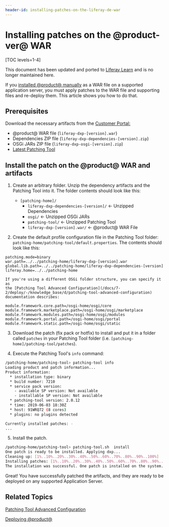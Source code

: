 ```yaml
---
header-id: installing-patches-on-the-liferay-de-war
---
```


# Installing patches on the @product-ver@ WAR

[TOC levels=1-4]

<aside class="alert alert-info">
  <span class="wysiwyg-color-blue120">This document has been updated and ported to <a href="https://learn.liferay.com/dxp-7.x/en/installation-and-upgrades/maintaining-a-liferay-dxp-installation/patching-liferay/installing-patches.html">Liferay Learn</a> and is no longer maintained here.</span>
</aside>

If you
[installed @product@ manually](/docs/7-1/deploy/-/knowledge_base/d/installing-product-on-tomcat)
as a WAR file on a supported application server, you must apply patches to the
WAR file and supporting files and re-deploy them. This article shows you how to
do that.

## Prerequisites

Download the necessary artifacts from the 
[Customer Portal:](https://customer.liferay.com/downloads)

- @product@ WAR file (`liferay-dxp-[version].war`)
- Dependencies ZIP file (`liferay-dxp-dependencies-[version].zip`)
- OSGi JARs ZIP file (`liferay-dxp-osgi-[version].zip`) 
- [Latest Patching Tool](https://customer.liferay.com/downloads?p_p_id=com_liferay_osb_customer_downloads_display_web_DownloadsDisplayPortlet&_com_liferay_osb_customer_downloads_display_web_DownloadsDisplayPortlet_productAssetCategoryId=118191019&_com_liferay_osb_customer_downloads_display_web_DownloadsDisplayPortlet_fileTypeAssetCategoryId=118191066)

## Install the patch on the @product@ WAR and artifacts

1.  Create an arbitrary folder. Unzip the dependency artifacts and the 
    Patching Tool into it. The folder contents should look like this:

    - `[patching-home]/`
        - `liferay-dxp-dependencies-[version]/` &larr; Unzipped Dependencies
        - `osgi/` &larr; Unzipped OSGi JARs
        - `patching-tool/` &larr; Unzipped Patching Tool
        - `liferay-dxp-[version].war/` &larr; @product@ WAR File

2.  Create the default profile configuration file in the Patching Tool folder:
    `patching-home/patching-tool/default.properties`. The contents should look
    like this:

```properties
patching.mode=binary
war.path=../../patching-home/liferay-dxp-[version].war
global.lib.path=../../patching-home/liferay-dxp-dependencies-[version]
liferay.home=../../patching-home
```

    If you're using a different OSGi folder structure, you can specify it as
    the [Patching Tool Advanced Configuration](/docs/7-2/deploy/-/knowledge_base/d/patching-tool-advanced-configuration)
    documentation describes: 

```properties
module.framework.core.path=/osgi-home/osgi/core
module.framework.marketplace.path=/osgi-home/osgi/marketplace
module.framework.modules.path=/osgi-home/osgi/modules
module.framework.portal.path=/osgi-home/osgi/portal
module.framework.static.path=/osgi-home/osgi/static	
```

3.  Download the patch (fix pack or hotfix) to install and put it in a folder 
    called `patches` in your Patching Tool folder 
    (i.e. `[patching-home]/patching-tool/patches`).

4.  Execute the Patching Tool's `info` command:

```bash
/patching-home/patching-tool> patching-tool info
Loading product and patch information...
Product information:
  * installation type: binary
  * build number: 7210
  * service pack version:
    - available SP version: Not available
    - installable SP version: Not available
  * patching-tool version: 2.0.12
  * time: 2019-06-03 18:30Z
  * host: 91WRQ72 (8 cores)
  * plugins: no plugins detected

Currently installed patches: -
...
```

5.  Install the patch. 

```bash
/patching-home/patching-tool> patching-tool.sh  install
One patch is ready to be installed. Applying dxp...
Cleaning up: [1%..10%..20%..30%..40%..50%..60%..70%..80%..90%..100%]
Installing patches: [1%..10%..20%..30%..40%..50%..60%..70%..80%..90%...100%]
The installation was successful. One patch is installed on the system.
```

Great! You have successfully patched the artifacts, and they are ready to be
deployed on any supported Application Server.

## Related Topics

[Patching Tool Advanced Configuration](/docs/7-2/deploy/-/knowledge_base/d/patching-tool-advanced-configuration)

[Deploying @product@](/docs/7-2/deploy/-/knowledge_base/d/deploying-product)
